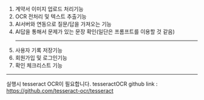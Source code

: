 1. 계약서 이미지 업로드 처리기능
2. OCR 전처리 및 텍스트 추출기능
3. AI서버와 연동으로 질문/답을 가져오는 기능
4. AI답을 통해서 문제가 있는 문장 확인(일단은 프롬프트를 이용할 것 같음)
   *************************
6. 사용자 기록 저장기능
7. 회원가입 및 로그인기능
8. 확인 체크리스트 기능
 **************************
 실행시 tesseract OCR이 필요합니다. 
tesseractOCR github link : https://github.com/tesseract-ocr/tesseract
